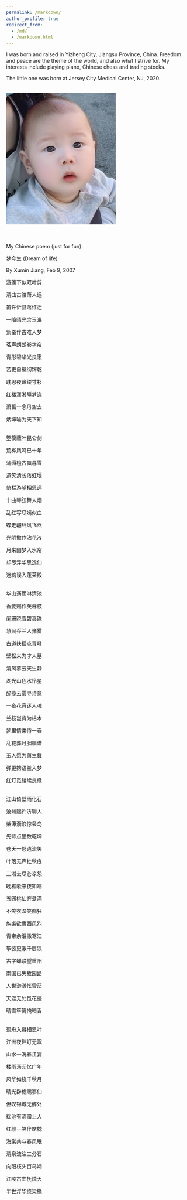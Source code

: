 ```yaml
---
permalink: /markdown/
author_profile: true
redirect_from: 
  - /md/
  - /markdown.html
---
```


I was born and raised in Yizheng City, Jiangsu Province, China. Freedom and peace are the theme of the world, and also what I strive for. My interests include playing piano, Chinese chess and trading stocks.

The little one was born at Jersey City Medical Center, NJ, 2020.

<br/><img src='/images/jiangrui.jpg' width = '300'>

<br><br>
My Chinese poem (just for fun):

梦今生 (Dream of life)

By Xumin Jiang, Feb 9, 2007

游莲下似双叶剪

清曲古渡萧人远

笛许忻县落红迁

一降晴光含玉濂

紫蚕伴古难入梦

茗声朗朗卷字帘

青彤碧华光良愿

苦更自壁纫锵乾

耽思夜谧缕寸衫

红楼潇湘睡梦连

萧蔷一念丹空去

炳坤喻为天下知  

<br>
箜篌蔽叶昆仑剑

荒桦凤鸣已十年

蒲缛檀古飘暮雪

遗笑清长落虹堰

倚栏游望相思远

十曲琴弦舞人烟

乱红写尽嫣似血

蝶走翩纤风飞燕

光阴撒作沾花液

月来幽梦入水帘

却尽浮华思逸仙

迷魂误入蓬莱殿

<br>
华山沥雨淋清池

香菱赐作芙蓉枝

阑珊晓雪碧真珠

慧涧乔兰入豫雾

古道扶摇点青峰

壁松来为才人墓

清风慕云天生静

湖光山色水怜星

醉揽云雾寻诗意

一夜花宵迷人魂

兰枝岂肯为枯木

梦里情柔侍一春

乱花葬月胭脂谱

玉人愿为萧生舞

弹更娉语兰入梦

红灯觅缕续良缘

<br>
江山倚壁雨化石

沧州赐许济聊人

紫潭漪浪惊枭鸟

先师点墨数乾坤

苍天一怒遗流矢

叶落无声杜秋痕

三湘去尽苍凉怨

晚樵歌来夜知寒

五园桃仙齐煮酒

不笑衣湿笑痴狂

旃裘欲裹西风烈

青帝余泪撒寒江

筝弦更激千层浪

古字蝉联望重阳

南国已失故园路

人世渺渺怅雪茫

天涯无处觅花迹

晴雪筚篱掩暗香

<br>
孤舟入暮相思叶

江洲夜畔灯无眠

山水一洗春江宴

楼雨沥沥忆广年

风华如绕千秋月

晴光辟檐赐寥仙

但叹锦城无醉处

瑶池有酒赠上人

红颜一笑伴席枕

海棠共与春风眠

清泉流注三分石

向阳枝头百鸟娴

江陵古曲抚烛灭

半世浮华绕梁椽


<br><br><br><br><br><br><br><br><br><br><br><br><br><br><br><br><br><br>
<br><br><br><br><br><br><br><br><br><br><br><br><br><br><br><br><br><br>
<br><br><br><br><br><br><br><br><br><br><br><br><br><br><br><br><br><br>

一篇散文，年代悠久，对细节我已经失去了解释权。



琴房记事 by Xumin Jiang, 2006-12-25

世界上本来没有多少故事，只是我刻意把它们揉和在一起，加上些虚假和臆想的东西，也便成了一篇勉强可读的文章，正如我匆匆走过的这二十年，平凡多于华彩，单调多于绚丽，我总能想象出一些有意义的东西，仿佛真实的生命，已俨然构成我生命的另一半似的。或许我爱过，被深深地吸引，或许只是流连于我心底的某个角色。真实的影像常常被我拒之心外，错过了才暗自可惜。我所记忆的大都不是真实的故事，因为我撕不开时间的面纱，重驻旧地并不能使我邂逅往日的温情。我很怜惜这些失去的东西，正如我的生命从指缝间流逝，常常使我不知所措。那些被我吻过最终又放手而去的记忆成为彩带永久缠绵在晚风里了，我编织的美梦最终成了一张破碎的渔网，当一个个色彩斑斓的迷梦轻柔地飘荡在我身边的时候，我只能看着它们流逝，却不知偷偷藏起的那一个是否会让我满足。我不是要让辉煌延续千年，只是想让它成为精彩而无怨无悔的剪辑。虽然我彷徨、退缩、一蹶不振，总有理由有机遇或者是让我沉溺的幻想本身推动我前行一段距离。有些人有些事，我还是没能鼓起勇气去热拥去亲吻，尽管有些时候很感动，有些时候已决定倾诉并承担后果，总有一些意外会让我重新生出许多期望，仿佛一片广袤的草原返绿了不能被我轻易放弃似的。不知怎么就累了，想继续等，忽然有一天我就会从容地踏上远行的帆船，尽管我不知道伊人在何岸。也不是强求，是那闪烁而又迷离的东西拉拢着我的心弦，我不挣开，也不随之而去。

这距离其实并不是很遥远，这轻声的呼唤也不是来自梦的彼端，有时候我无法静静地思考，目光竟随那艳丽而去了。有时候我看见的仅仅是朦胧，有时候看见几只惬意的鸟雀穿梭在叶间。好容易获得这样的信任，沾着她的衣袖，汲取淡淡的清香，就像嘤嘤落下的花瓣，飘荡在柔绵的水纹里。我似是失足落下，又仿佛受了某种牵引，细细辨别，那来源，竟是远方的钟声。我一次又一次地重复着这个旋律，以至近到耳畔的距离，我努力更努力地向前方探去，终于看到了那虚幻的影子，看到了交融于浓雾的些许红色。并不是故意显得亲近，要把纷乱的乐语奏成共鸣，并不是不能再靠近，只是身边早已迷失了爱丽丝的身影。我在寂静的夜空中慢慢地旋转，慢慢地展开无边无际的思绪，悠悠划过的是双子座的流星雨，我羡慕这瞬间的精彩，羡慕那来自遥远故乡的光明。我每踏开一步，便落下一颗流星，我有太多的思念，在每一个静寂的夜晚交织成光明。我看到疏落的月光下寂寞的影子，看着它扭动、缠结，看着它千疮百孔，看着它藏匿无形。我也是在逃避，我不肯丢弃任何留恋过的东西，虽然它们都被包装成往事丢弃到流往遗忘海洋的江水里了，我还是能发觉它们，因为它们都牵引着我希望的风筝，因为属于它们的绚丽色彩在流水中留下了痕迹。我仅能负起一个生命的重量，我只能承担起一个誓言，那些失散了的许多留念就像一个个腾空而起的彩色泡沫，在优美而哀婉的童年的回忆的旋律中缓缓散去了。我抓起最为晶莹也最遥不可及的那一个，是她引领我来到这个地方，是她给了我最为深情的一吻。可我还是退怯，看着她飞离人间而去了。我给不出她要的承诺，我已经套上了太多的枷锁；我只目送她走过十步的距离，却留下了比四季更长久的印象。我无意中采撷到的是一颗属于双子座的明珠，也能感受到她那美丽光晕带来的无限温暖。常常我感到很累去捧着这样的一个无比晶莹的梦想，但我还是没有在迷蒙的夜晚昏昏睡去，虽然我的生命因此少了许多年，我确也难得心甘情愿。这是梦中的婚礼，是紫色幻灯下最温柔的旋律，是我在胸前划出并久久保持的十字。我窥入她的内心，看到她对倾诉和交流的无比渴望，我却只停留了一转身的时间，只记住了怯弱眼神里闪过的幽怨。我慢慢地离开了，我挽留不住这无数的在我生命里出现过的点滴，只能看它们凝结成琥珀挂在记忆深处的松枝上。我也是很遗憾、很失望，还记得第一次看到那温柔笑容时烂漫展开的心情；她并没有留下太多的痕迹，只有久久盘旋在楼道里的浪漫舞曲。我接过那温柔的思绪，那延绵展开的本是撒在我内心深处的点点繁星，我轻轻地关上门，伴随我度过一天的只有天台上成群的白色的鸽子。

我并没有放弃，我从没有退却超过一步的距离，我只是过于渴望，常常彻夜不眠，常常又欣喜若狂。有时候雾下得太大我还是会迷惘，我一直都是在寻觅，那来自遥远天堂的声音。不知是否有足够的热情，不知是否因为只是有热情，总是觉得获得的太少，那些精心挑选又亲自种下的种子，不知何时失去了生存的愿望，那些挂在愿望树上的一个个彩色泡沫，不知何时才能收到回应。想起了那幅经典的图片，那使我沉溺了许久的面容，很难再有这样的刻骨铭心，大概是时间累计得太久了，抑或是我幻想的缘故，那形象竟显得细致而优美，似乎每一根睫毛我都可以拨弄，似乎每一寸肌肤我都可以度量，我时时刻刻想着她就在我的身旁，我为她让路，我为她拨开行人，我和她共进午餐，深夜 3点睡不着的时候走到窗外看她在蒙蒙水气中的影子。她总是沉默，看着我微笑，在我想更细致地分辨她的样子时缓缓散去……我是那夜空里燃起的火焰，我是睡梦里缓缓流过的河流，我是那梦幻的编织者，我在生命的长河里无忧无虑地飞翔，我和月光女神在蓝色梦幻编织成的云层中紧紧相拥。我静静地等待，等待新年的钟声再次敲响，心情不能再平静。那些明媚的阳光穿越了浓雾包裹着的冬季，灰色的幕帘渐渐拉开，藏了很久的淡淡忧伤也延伸开去，与那混浊的天色连成一片了。想起那唯一流下的不知是为母亲还是为自己的眼泪，我想起燃起的火光，想起那些撕碎了的文章，那每一声都敲击在我心上的拐杖，想起多年来的失落，又怎样在要放弃的时候抓着浮萍，我不知该对谁说对不起，肯定不会是母亲，我还是要振作，即使和命运碰出了火花也再所不惜。（此时午夜，响起了教堂的钟声!）或许是因为太真实的缘故，我的视线无法越过那白色黯淡的灯光，我无法看到那烂漫的笑容，无法看清那手背上的吻痕。想起那些要在桥头说的誓言，想起那本该推向了河流深处的一只只纸船，我看着温柔的烛光越漂越远，却感觉到那距离越来越近……

我从不停留，从不放慢脚步，不可能再迷恋，也不会真正地丧失信心。我没有承诺，没有誓言，我所说的每一句话都会成为事实。我感谢生活赠与的惊喜，感谢那初识便赐予的信任，我没有精彩的回忆，也不能谱写更为浪漫的乐章，我要摘取那银色天空中梦幻的紫水晶，希望能作为一生相随的礼物。我看着她，看着手心里无数个闪烁着的愿望，我小心翼翼地将它们洒在琴键上，那点点萤火仿佛获得了灵感，自由地嵌入到连绵到遥远边际的曲谱里面去了。看着那慢慢展开的舞步，看着轻盈的裙带在灰色夜空中轻轻飘扬，我的思绪也展开了翅膀，凌晨了也无法入眠，我默数着悠悠飘落的花瓣，默数着这一个个飘零的夜晚……

我站在他身后，听他倾心弹完这一首乐曲，却又害怕他发现我看见了他的心思，便悄悄地离开了，过了这许久，才从他凄美的故事里恢复过来……






<br><br><br><br><br><br>
一首小情诗 

Flower Girl Come With Me By Xumin Jiang Apr 1,2006

<br>
卖花的女孩，跟我走吧

提起你的花篮

那花儿我全要啦

跟我走吧

绾起你的长发

别让风儿把它弄乱

别让这集市的灰尘卷进你的发绺

跟我走吧

<br>

你看

晴天的阳光依旧这么灿烂

快抹干你的泪迹

跟我走吧

这里已没有人值得你牵挂

你看

每片新生的叶子都是我的请柬

叶脉上写着我的思念

每一朵花儿都感染了我思念的苦

每一抹浓云都说我爱得深沉

挽起你的裤脚

别沾染了这俗世的飞灰

提起你的花篮

跟着我来

<br>

这一路必不漫长

北极星在遥指这我们的方向

只要迈开这琐碎的一步

新的人生就拉开了序幕

这一路却也要走得坎坷

若不想被平凡湮没

就须经得起风波

卖花的女孩

跟着我来

我就在你的身侧

我给你佩戴花冠

忘却那曾经的烦恼

我必不是那匆匆的过客

在那最崎岖的路上

我必同你携起手来

一起度过

<br>

我将在你的脚下铺垫软荇

先别管这许多的松泥

赤着脚儿只顾跟着我走

这一路必不是很长

只要朝着这个方向

这一路必不会很寂寞

这一路都有茉莉的馨香

卖花的女孩，跟我走吧

<br>

请别再哭泣

你的泪水已打湿了你的衣襟

也难怪你的花儿总这么鲜艳

也难怪你的身边总伴有清香

只可惜你不是蟾宫的月女

否则你将繁星也孕育

卖花的女孩，请跟我走吧

那个地方必能收留你的眼泪

那个地方四处是花香

<br>

你不是人间寂寞的百草

你要做月光里最澄莹的那一缕

漫天抛洒下的都是你的花环

你要做秋日里最轻盈的那一片柳絮

卖花的姑娘，跟我走吧

乘着那晴天依旧如此的碧朗

提起你的小花篮

跟我走吧

<br><br><br><br><br><br>
一篇散文，有关童年与家乡。

风中叮铃 by Xumin Jiang 2007-8-20

乡村远望去是寂静田野，丛簇的树林里隐着几处村落，小道纵横，路边分散有几棵孤立的树木，斜着倚向半边的夕阳。

风中常常有一点焦虑的气息，一点灰黄，预示着一个萧瑟的季节。叶子枯萎、零乱，落满了在池塘里。水色渐黄，漂着几根枯枝，映着无边的天色。远方烧着离原的火，卷了黑色的飞絮送往无尽的天空，田梗上只剩下焦黑的草根，留有满目的苍茫。

空中飘散着一朵朵伞花，那是风中的精灵，要将希望撒向整个田野。草场上一阵喧闹，尘土飞扬，油烟与稻灰纠缠在一起，喧嚣着直至暮色拉开。野孩子们在草堆里窜来窜去，捉起了迷藏，脚丫里塞满了谷粒。小道上散落着一些农夫，抹着满额的汗水，身后拉了满车的稻秆，肩膀直被草绳勒出深深的痕迹。也有挑夫嘿嘿地呐喊，身子略微摇摆着，扁担压弯了像一座拱桥。游动的灯光在草场上开垦出几条直直的隧道，直射往远方的屋梁。

冷，凛冽的寒风吹过散落的村庄，送来了满地的白霜。树木只留有空空的枝杈，撑着几许失落，叹唉着半世的浮华。池塘里结了一层厚厚的冰，冰面上散乱地横着一些砖块，也洒落了一些冰花。冰面上留有各式各样的残痕，还有几处破开了口，露出明澈的水来。早时的小路硬的像石板，午时却又泥泞得拖重了行人的脚步。

天空，永远是那样灰茫，冷清，浅浅的斑驳似那泥墙上的水印。雪花飘落、悠扬，一点牵挂落在眉心，洒落着一世的沧桑。门外是一夜的寒景，半壁的江山没入了白色的海洋。树木都化作尊尊冰雕，屹立在白茫一片的平原。吹气透寒，白雾缭散。屋檐下挂着根根冰柱，滴落出四散的水花，沾湿了半边门庭。

门边上贴了崭新的对联，门帘上换了红页，门板上贴了威武的门神，这是晚到的新年。地上撒落着昨日烟花的红屑，空中留有昨日惊鸣爆竹的脆响，村落里人头窜动，贺声一片，这又是热闹的一年。

风中叮呤，是风中的精灵，是吹气即散，落入人间的水晶。风中叮呤，是呜呜的口琴，是一处花开，嗡嗡一片的蜂鸣。飞散，依着轻柔的绒絮满世界飘飞；飞散，带着一世的理想飞越山林。春日喜雨连绵，花开，飘散，零落。夏日惊鸣阵阵，风起，风住，风弱。雨涩，扑面透着丝丝清凉，地上跳动着水洼，雨线晃动，溅落出蒙蒙水星，沸腾起白雾，融入了这一季梅雨。

野菊花开得满野的散黄，丛中歇着来往采香的蜂蝶。群飞的蜻蜓舞动着整个黄昏，直至深夜院落里仍舞有颤动的翼翅。草丛里鸣声一片，错落有致，此起彼伏，响彻田园。几许金星悠悠飞舞，划开流丽的弧线，隐入了酣眠的童话。竹林里簌簌有声，有几根细竹只剩下断口，告知着无忌的童年。

惊鸣、脆响，天忽然压得很低，整个世界一片昏黑，风中带有一丝焦虑的气息，空气烦乱、燥热，直要被雷鸣击出火焰。小楼风雨，几脉光阴射入门庭，山居落寞，楼下清池蛙声一片。爆发，倾泻，大地流动，风鸣于夜。
风住，过往，只不过是一世苍茫。



 


<br><br><br><br><br><br><br><br><br><br><br><br><br><br><br><br><br><br>
<br><br><br><br><br><br><br><br><br><br><br><br><br><br><br><br><br><br>
<br><br><br><br><br><br><br><br><br><br><br><br><br><br><br><br><br><br>

这篇猎奇，不喜请略过。

臧灵祷告 by Xumin Jiang, 2006.4.14 于南大浦园 

<br>

睡去吧，睡去吧，就顺着荒原的地隙下沉吧...

飘落，飘落，怎恋上这末世红尘...


<br>
万能的上帝啊

你有无上的权利

你受万民的尊崇

你是世间唯一的荣耀

请取了我的灵魂及我的罪恶去吧

我的双手忍不住去沾染血腥

我思想错乱

生活在极大的痛苦之中

<br>
万能的上帝啊

可听见你的平凡之子的呼唤了么

我每天都想哭泣

却没有眼泪能够流出来

我胡思乱想

慢慢抵及黑暗深渊

我嗜杀

我喜欢鲜艳的红色洒在脚下

我喜欢分离肢体

用手将肺叶撕碎

我喜欢嚼食未竭的心脏

感受它在喉中的跳动

我恨缠绵

恨女人

恨这个世界

<br>
救我离开这片荒凉之地吧

我要在你的手中毁灭

我的罪恶也要化作血液

灌注到大地流动不息的江河之中

我的内脏都化作一片焦黑

腐朽在我心中衍生

黑色的火焰烤灼着我的腹腔

我实在想从这虚离的地面跳下去

在轰然之声中物化成烟

我的灵魂却不能没有归宿

终将收在你幽黑的袖口之中

<br>
上帝啊

请眷顾你可怜的万民吧

用你最博大仁和的爱意温暖我的身心

我不想在永眠的冬季冻结成冰

不想被狂风卷到荒野

我的尸体就静静躺在你的脚下

你的目光威严而庄重

它必能称量我的罪恶

把我放逐到永暗的深渊

我却需要这宁静的土地

需要上帝你那永恒之光

<br>
万能的上帝

请体恤你的仆人吧

我在罪恶中出生

成长的一路都是吸吮别人的血液

我洗不净嘴角的残余的腥味

我常听到死去的灵魂在哭嚎

在咒骂

迎着面扑入我的身体

我看到鹰隼贪婪的目光

它们也想汲取我的血肉

我刨开一堆土

却埋不下我肮脏的身体

鲜花因我而枯萎

花瓣尽染成黑色

它们腐烂成骨血

滴在我的脚下

<br>
我点燃一把火

添上最易燃的干柴

我扑入火中

感到身上有火苗在窜动

全身灼热至麻

我刹间狂喜

不自觉地扭动身体

任皮肤腐肉焦化成炭

我也要燃烧得彻底

直到那痛苦的海洋淹没了幽怨的游魂

我的血哧哧作响

我的爱恨也从我撕裂的呼号中喷泻而出

<br>
我却不会因凡火而湮灭

那炽烈尚不足烤灼我的灵魂

称量我的罪恶

我虽只是人间不起眼的屠夫

却撕食了这许多的生灵

我醉心于聆听

听那人腹部被抓破的声音

喜欢凝视

死人临死前总有峥嵘的表情

我不喜欢冷却的肢体

我喜欢吸吮带有体温的血液

我敲开颅腔

将浆汁搅匀了

浇在艳丽的花上

花儿承担不了这份重量

也垂折、枯萎

我喜欢在漆黑的夜里狂笑

直到喉咙沙哑

然后我痛哭直到凌晨

<br>
万能的上帝

你可见我在罪恶之中呼唤着你

主耶和华

请怜悯你虔诚的仆人吧

我不畏惧死亡

这世上也没有东西能让我快乐

我已听腻了呻吟之声

鲜血已不能让我满足

我浑身的熏腥之气

我啃噬自己的骨肉

它们总能迅速的愈合

也还是原来那样腐臭

<br>
主耶和华

我在期待你

我在痛苦之渊大声喊着你的名字：

主啊

请以你无上的荣耀收了我去

若你能赐予我一滴眼泪

滋润一下我刺灼的双目

我愿在那烈火之上受永世的烤灼

我愿让千片刀刃刺入身体

愿肉被一片片割下来烤焦

请收取我的灵魂

它已抵至罪恶之巅

还好我只是渺小的屠夫

不然整个世界也我被毁灭

<br>
上帝啊

你是我唯一的信仰

是我心中唯一的尊者

我常常见空中苍鹰在盘旋

那是你的使者在监看这个世界么

可惜云雾挡住了世间的浑浊

腥气无法飘散到那圣洁的空中

天堂里有的是赞美、谐和的歌声

掩盖了百鬼的哭号

我杀戮、嗜血

却也有爱抛洒在这个世界

我跪拜在你的裤脚之下

祈求你汲取我的灵魂

分割我的肢体

我要在地狱底层作永久的游荡

我没有亲人、爱人、朋友

我也没有眼泪

我不会寂寞、孤单

我不怕这永恒的痛苦

它本是我应承担的

我坚信你有能够称量我罪恶的秤砣

可那却还嫌不够

请以万民的爱恨

来称量我的血泪吧

<br>
主啊

请救助你的仆人

赐予我死亡

我要离开这千疮百孔、让我也爱也恨的世界

<br><br><br><br><br><br>


一篇姐妹篇

罪孽祷辞 2025/4/25改编

<br>
荒原的裂缝里钻出荆棘的骸骨

每一道伤口都流淌着铁锈色的星光

我如同断线的提线木偶，顺着地隙下沉

碎成齑粉的月光，在掌心开出曼珠沙华

<br>
上帝啊

你端坐在水晶砌成的审判台

用银河纺成的天平称量众生

赞歌是缠绕在你指尖的金丝藤蔓

而我是被钉在荆棘十字架上的孤魂

双手攥着永不凝固的血色玛瑙

那是千万次杀戮凝结的罪证

<br>
思想如被腐蚀的青铜镜

照见无数个扭曲的自己

痛苦是盘绕心脏的响尾蛇

每一次嘶鸣都震落肋骨上的磷火

<br>
上帝啊

你可听见锈蚀的钟摆声里

我沙哑的呼号？

干涸的眼眶如同废弃的盐井

疯狂在瞳孔深处

孵化出成群的乌鸦

<br>
我痴迷于温热的红宝石在掌心碎裂

享受肌腱与骨骼分离时的脆响

将仍在抽搐的脏器浸入月光

看生命的潮水在血管里倒灌回心脏

憎恨如同寄生在灵魂的食腐菌

把所有温柔的褶皱都啃成蜂窝状

<br>
请用你雷霆锻造的镰刀

收割我这株腐烂的罂粟

让我的罪恶化作原油

点燃整片荒原的黑夜

黑色火焰舔舐胸腔时

我愿化作灰烬里永远燃烧的碳晶

<br>
上帝啊

请用你极光织就的网

打捞我这尾溺亡的鱼

别让我在寒冬冻成带血的琥珀

别让狂风把我吹成迷途的灰烬

我的躯体将化作献祭的羔羊

任你用星光的利刃解剖每一寸罪孽

<br>
我是在血池中浸泡的种子

生长出的每片叶子都刻着咒文

死者的低语是缠绕周身的荆棘

腐臭的气息让所有花朵都结出毒果

连风掠过我的皮肤时

都会发出生锈齿轮的呻吟

<br>
我扑进用忏悔垒砌的柴堆

看火焰将皮肤灼成龟裂的陶片

但凡火无法触及灵魂的核心

那里盘踞着万年不化的冰川

每道裂缝都封存着未尽的杀戮

<br>
主啊

请用你末日的洪水

淹没我这罪孽的孤岛

若能换来一滴救赎的甘霖

我愿被千根银针刺穿皮肤

让沸腾的铅水注入血管

只求在剧痛中触碰到你指尖的温度

<br>
上帝啊

你是我永夜中摇晃的灯塔

是锈蚀锁链上唯一的银扣

请将我的灵魂收进你青铜的宝盒

哪怕钥匙早已沉入遗忘的深海

我仍愿在黑暗中永远等待

等待那道劈开罪孽的天光


<br><br><br><br><br><br>
再一首小情诗 

点滴 by Xumin Jiang 2006-3-27

<br>

你是开世以来我心上永久的点滴

这份滋润我永感于心

我能拟出你的倩影

在梦中与你相融相生

我能从嘈杂的尘世中细辨你的倾诉

也能将泰山压顶时的痛苦付诸于你

你消融了我的一切失意

在可悲可叹的时运中与我携手共进

你不是梦幻

而是可感的精灵

<br>
你是夏日里最晶莹翠目的点滴

这份滋润永不能忘记

我仿佛听到了你莺啭的声音

愿做清风陪伴你

我能从绚丽的光芒中细辨柔弱的你

只因你早已化在我的心里、泪里

你感染了我所有的苦

所有悲怆失意

你也会在我的心里啜泣

你即使决定远离

我也能把你找回

因为我们的泪已融在一起

 <br>
你是泪光，是相拥，是凝望

是绚彩梦中的徜徉

我也停留，也瞻仰，也祈求

也随着你忧伤

我记得你

你是我心头永久的点滴

你也凝固

也蒸发

你是芙蓉的清香……






<br><br><br><br><br><br>
当 2025.4.25改编

<br>
当

时光齿轮啃噬着银河的碎屑

爱如深海的巨鲸

撞碎灵魂深处千万座冰山

在时空褶皱里

甩出比光年更绵长的触须

每一次摆尾都掀起

足以淹没星系的浪

<br>
当

死亡将墓碑熔铸成通天的烛台

信念化身为浴火的凤凰

用利爪撕碎幽冥的黑纱

在骷髅堆成的火山口

衔来太阳的第一簇火苗

将恐惧熬成流动的金箔

铺就通往破晓的路

<br>
当

仇恨的荆棘穿透沸腾的心脏

穿刺之力如远古的雷霆

震碎千年冰封的咒印

在焦土之上

突然迸发翡翠色的新芽

长成遮天蔽日的菩提树

每片叶子都闪烁着

原谅的光

<br>
当

相思坠入黑洞的深渊

却在坍缩的奇点里

开出永不凋零的曼陀罗

根系缠绕着前世今生

在轮回的裂缝中疯长

把每个眨眼的瞬间

织成缀满星子的绸缎

直到宇宙冷却成灰烬

仍在虚无的褶皱里

反复吟诵着

未完的情诗
 




<br><br><br><br><br><br>
精灵 2025.4.25改编


童年时光里，每一个小动物都是我心中灵动的精灵，我视它们的生命如自己的一般珍贵。每当用爱怜的目光注视着它们，看到它们遭受痛苦时，我的心也会随之揪紧，甚至忍不住流下鳄鱼的眼泪。

鸟类是我最钟情的，可惜平日里很少有机会近距离接触，大多时候只能远远眺望。有时实在按捺不住心中的好奇与渴望，便效仿鲁迅先生笔下的方法，设下 “陷阱”：用竹篮支起一角，在底下撒上些许米粒，满心期待能引诱鸟雀前来啄食。然而这些小家伙脑袋灵光得很，总是不上当，扑棱棱飞向更高的枝头。好不容易有一次得手，那次我端来麻雀的鸟巢，合着几只稚嫩的雏鸟，放在竹篮下方。母鸟果然中计，叼着虫子前来喂食雏鸟。我猛地一拉长绳，竹篮迅速落下，母鸟被困其中，拼命挣扎，还狠狠啄了我的手。当时的我满心得意，轻轻抚摸着它头顶的羽毛，玩了半刻钟才将它放走，又把鸟巢放回原处。可没过几天再去查看，雏鸟竟都饿死了，母鸟竟然弃巢而去，再未归来。这件事让我懊悔不已，从那以后，我再也不敢轻易打扰这些自由翱翔的精灵了。

兔子也是我心心念念的。山间偶遇的灰兔，一蹦一跳间便消失在十米开外，只留下我目瞪口呆，眼花缭乱。这是我和伙伴们在山里寻找兔窝时仅有的 “收获”。冬日下雪，看到地上蜿蜒的兔子脚印，心里就痒痒的，总会循着脚印去寻觅，却每次都无功而返。

小猫小狗在生活中较为常见，每次遇见，我都会满心欢喜地摸摸它们额前的毛发。有些温顺的小家伙，一唤便乖巧地凑过来，低下头，一脸享受的模样。

要说与我最亲近的，当属毛茸茸的小鸡了。它们那圆滚滚的身子，扑棱着可爱的小脚，煞是惹人喜爱。我常把它们捉起来，放在食指上，听它们叽叽喳喳叫个不停。可小鸡实在娇弱，不好养活，忽然间就有两只病死了。看着纸箱里的小鸡越来越少，我的心里满是说不出的难过。有时我会把奄奄一息的小鸡捧在手心，独自躲在墙角，一坐就是两个小时。小鸡的头无力地垂下，又挣扎着抬起，如此反复，最终没了生气。那时的我还郑重其事地挖坑将它们掩埋，现在想来，真是幼稚又可爱。

记得有一天放学回家，我看到院子里围了几个同学，凑近一瞧，原来是一窝刚从树上端下来的小鸟。它们仰天张大嘴巴，嗷嗷待哺的模样有点滑稽。附近村子的养鸟人匆匆赶来，瞥了一眼，不屑地说：“不过是咕咕子罢了。” 说完便兴致缺缺地离开了。大家讨论一番，也没个结果，于是抚养小咕咕子的任务就落到了我的肩上。虽然心里没底，但我还是决定试试看。

这一窝其实只有两只小鸟，个头不小，身上却没几根毛，模样有些丑陋。我找来一个破旧的自行车篓当作鸟笼，就这样开启了一段特别的育鸟之旅。后来才知道，咕咕子就是野鸽子，浑身灰色，在田野间随处可见，算得上是鸽子的 “穷亲戚”。

喂养雏鸟是个细致活儿，得一颗一颗喂食。刚开始喂白饭，后来发现米粒也可以。那段时间，我几乎每天早晚都要花一个小时专门喂食，上学前喂一次，放学回来再喂。小鸟们饿极了，嘴巴张得老大，稍不留意就会夹到我的手。

因为是两只鸟，我便想着它们或许是一对，只是一直分不清哪只是公，哪只是母。随着时间推移，咕咕子的羽毛渐渐丰满，模样可爱了许多。再长大些，它们一只站在我左肩，一只站在右肩，跟着我出门，走在学校的院子里，回头率十足。有时我也会让它们站在左手食指上，右手轻轻抚摸它们背脊上的羽毛。在笼子里捉它们时，它们总是左躲右闪，可一旦被抓住，反而不害怕了，即便松开手，它们也不飞走。

然而，一件让我气愤的事发生了。有一天，我突然发现咕咕子翅膀上的羽毛被剪短了，第一个怀疑对象就是外婆。面对我的质问，她只是狡黠地笑着不承认，这反而让我更加确信。后来在墙角发现了剪落的羽毛，我心里满是委屈，对她生了好一阵闷气。

更大的悲剧接踵而至。没过几天，一只咕咕子突然不见了踪影。我心急如焚，四处寻找，找了好几天，最终在院子里的水桶里发现了它冰冷的尸体，原来它竟溺亡其中。那一刻，悲伤如潮水般冲刷我幼小的心灵，满心难过难以言说。

剩下的那只咕咕子从此形单影只，每次看到它，我心里也跟着空落落的。后来，它越飞越远，越飞越高，再也没有回到曾经的笼子。起初，它还会隔两天回来一趟，像是回 “娘家”。每当这时，我都会欣喜若狂，在屋子里撒满米粒，等它一一啄食。等它靠近，就把它逼到角落捉住，好好抚摸一番才肯放手。可即便如此，它依旧会吃米，等我再去追，它又会迅速逃开。再后来，家里来了一只肥丑的猫，那猫一见咕咕子就扑上去。虽说它抓老鼠很厉害，是家里留下它的原因，但我还是气得不行，却又没办法赶走它。受了几次惊吓之后，咕咕子便彻底消失在了我的生活里。

直到最后，我都没给它们取过名字，甚至都无法分辨出它们。每次看到松枝上有咕咕子，我还是会下意识地吹口哨，可它们始终没有回应，也不知道是不是我亲手养大的那只。

如今回首往事，那些与小动物相处的点点滴滴依然历历在目，令人心驰神往。童年的记忆并非遥不可及，而是深深烙印在心底，无论岁月如何流转，都难以磨灭。生命万物共生在这广袤的世间，我们理应彼此尊重、和睦相处，毕竟这世界远比我们想象的更加辽阔而奇妙。

附：

把竹篮支成月亮的形状

撒一把星星般的米粒

掌心的温度焐不热

春天的叹息

<br>
雪地里的脚印是未拆封的信

每道弯弧都藏着

毛茸茸的谜语

我们举着好奇的灯笼

始终找不到谜底

<br>
小鸡啄破纸箱的黎明

绒毛沾着我的体温

当它们的心跳

在我掌心渐渐透明

我才读懂生命最轻的重量

<br>
自行车篓摇晃成摇篮

野鸽子用喙编织月光

直到某片羽毛突然断裂

涟漪吞没了那些晨昏

<br>
后来的松枝上

每只咕咕子都像失散的音节

我对着虚空吹口哨

风把未出口的名字

揉成漫天纷飞的羽毛



<br><br><br><br><br><br><br><br><br><br><br><br><br><br><br><br><br><br>
<br><br><br><br><br><br><br><br><br><br><br><br><br><br><br><br><br><br>
<br><br><br><br><br><br><br><br><br><br><br><br><br><br><br><br><br><br>

回忆录-初中篇 2007-8-18

年少时像迁徙的候鸟，追逐着陌生的风景。初到新环境，新奇感如潮水漫过心田，从未细想为何偏爱漂泊，或许人心本就向往流动，如同溪流执着奔赴大海，怀揣着无数未竟的憧憬。初来的自信张扬，迫不及待地拥抱每一张新面孔；离别的时候，却只剩满心怅惘，许多记忆如指间沙悄然流逝，化作月光下的粼粼碎影。我时常感叹，叹那段灿烂如歌的岁月，叹那些一去不返的纯粹欢愉，所有过往都像一场朦胧的梦，镶嵌在时光的彩虹桥畔。

<br>
初度逢春，山涧空余雪
<br>

有的人天性活泼开朗，什么话一开口就诌个不停，Flying就是这样的人，一个非常优秀的女生，这个时候几乎所有记忆都是围绕她的。刚来的时候我们是“同桌”，中间四张课桌拼在一起，我们会靠得很近。她比我要大方许多，主动聊起许多事情，聊的什么现在都已忘记，似乎是很有趣的事情，上课一直聊到下课，一点都不乏味。她家里有很多书，《西厢记》之类都是我没有读过的，于是我眼里露出艳羡的神色，而她则是更有兴致地谈起家里的收藏。她聊天时谈得眉飞色舞，心情出奇的好，常常还捉弄前面的男同学，打闹成一片。那个同学常常弄得很尴尬，而她则哈哈笑个不停。那个同学有个别号叫“蹦跶鸡”，身高比较矮，和人争斗时十分拼命，动手动脚毫不留情，对她却十分客气。她的成绩很好，不仅是班里第一，学校第一，也是整个区里第一，全年级的人都认识她。时间久了，难免对她心生仰慕，我常叮嘱自己说不能喜欢她，可惜最后还是落入了“深渊”。喜欢她仍然和喜欢别人一样，不敢露出半点端倪，不过她开朗了许多，常常又坐在一起，无话不谈，甚有情趣。那时年级里有伙混混，也有自称老大的人。他们扬言Flying是他们的人，谁都不准亲近。“蹦跶鸡”就被抓了去，不过他一直都很顽强，从来都不肯输一口气。

初一时的课桌每两周调换一次，所以有两周我们坐在一起，又有两周分开。那时位置常常变动，我身边的人总是不停地更换，有的同桌会哀求我把考试卷子给他看，我每次都会心软。终于有一天我觉得这样不好，狠下了心不让他看，结果他却哭了，哭得满脸都是泪花，我不得已只能把卷子递给他。虽然这样，我和她每次都能坐到一起，最后连我的位置也调了，心想没指望了，到了中间桌子合拼的时候，她坐的位置居然也被调了，恰好还和我一起，真是太巧了。同桌都笑着说，“果然好缘分啊，老大最近说要找你了。”我也觉得很幸运，后来才知道不过是老师刻意为之，有一次上早操，我的目光不小心瞥了她的方向去，班主任便走了过来，笑着说，“小孩子居然早恋。”笑着又走开了。班主任是个女老师，毕业刚分了来我们学校的，年轻漂亮。当时我就脸红，想要解释，却不知说什么好。

Flying的成绩主要好在语文和英语，而数学是我唯一拿的出手的学科，我一直暗暗和她比较，最后和她只差一点，还是没有胜过她，一年便就这样子结束了。

<br>
梅开二度，芬芳沁满园
<br>

那时我的好处就在环境毫不能给我增添任何压力。不论在什么样的天地里我都是一样的逍遥自在，学习只是生活的一个方面罢了，生活中永远充满着各种有趣的事情。还真是怀念这样一个无忧无虑、逍遥快乐、友党成群的年代呢。
学校分了班，有时我还会听到Flying的消息，冬冬和她一个班，聊到她时也是眉飞色舞，动情声色。我想我的时代结束了，遇着她便低下头，走过去，而她亦是一点表情也没有，看不出有什么心思。

新班主任火烈的性格复刻了灭绝师太，“蹦跶鸡”称她作姨娘，我平常见了便恭敬地叫声，“M老师好！”师太对我似乎非常凶狠，迟到什么的常常让我罚站，自习课讲话也从来不给好脸色，有时中午在班级门口一站就是半小时，可我从来也不觉得委屈。她的责骂有时非常严厉，带以讽刺，可惜我却听不出她话中的意思，事后就跟没事人一样的。我对她一直都非常尊敬，她对我有深意的责骂也一直都是对牛弹琴。现在想来大概是她十分喜欢小松，换了我便有诸多不顺心吧。小松最初认识是初一时Hot介绍的，他听过我的名字，便专门来见了我一面，真是有些感动。

“蹦跶鸡”成了最好的朋友，旧友Hot也在。那时我心情常常很好，非常喜欢学的课程，对什么都很感兴趣。最喜欢和物理老师逗乐，师生间从来也没什么嫌隙，粉笔头是他攻击我最常用的武器，而我更是得意，故意找些恶作剧来作。物理老师很年轻，总是意气风发的样子，我中学的名声，看来也有不少是他夸出去的。数学老师是玲姐，她对我非常好，怎么都比得上“蹦跶鸡”一个姨娘，我和她探讨题目，她总是很谦虚地听我分析。英语老师也是个女老师，很胖而且很白，夏天时满脖子都是汗，大家给她取了个外号叫“大白鲨”，还有个反义的别称叫“小白菜”。这样的称呼不过是取乐罢了，见到她还得很尊敬，卑躬屈膝。她给我改卷子总是很多叉，再一点一点划去，分数一点一点加了回来，最后都近满分。大概她改卷子是按答案一齐改的，终了再把我的卷子挑了去，专门更正，对的她就加分。

那时顺着逃学威龙的思路，写了一些搞笑的文章，都是恶搞学生对付老师和校长的，写了很多章节，“蹦跶鸡”看了便咯咯地笑，很忍耐的样子却还是笑个不停，这样的读者是我写作的最大动力。别的一个同学也借了去看，结果在上课时笑出声来被师太没收去了。她找了我便嗔怪说，“干脆投稿做作家算咧！”那本笔记本她一直到初三才肯还我。

有一次我得了病，伏在桌上头疼得厉害，眼睛里都是飞花。师太便带了我去看病，讲话语气都很轻柔，很是关怀的样子。我很少受这样的待遇，心里很是感激，觉得她对我的好处难以报答。

不知多少人记得李连杰版张无忌掌掴灭绝师太的名场面，而师太竟也亲历了相似的波折。初三时我不在她的班级。某次训斥学生时，可能温热的嘴唇吐出了过于冰冷和刻薄的言辞，她被学生狠狠扇了一记耳光。楼道里，她压抑的哭声久久回荡。听说这个事，我为她不忿。后来，那学生当着全校师生的面念了道歉信。

那时我喜欢的是Lily，一个非常文静的女生，学习很认真，成绩还好却不算优秀。见着她时我有些伤感，不知怎么她会触动我感伤的心弦，特别是下雨的时候，看着窗外飘摇的雨幕，总是怅然无味，而她会在空荡荡的教室里嚼起方便面，一边还埋头看书，有时头发凌乱显得很沧桑的样子。有时她会问我题目，我总是从容不迫地解答，后来女班长跟我说我交了桃花运，Lily在宿舍里面一直夸我好呢。

真正激动人心是最后期末的时候，寒假补课直至过年。那时看到空中飘的一些飞絮，便将试卷撕成碎片，从窗外抛洒了下去。那零零落落，洋洋洒洒的漫天花语，真地就像冬日的晴雪一样潇洒，仿佛就是一片烂漫樱花呢。撕纸的人越来越多，最后所有班级的人都加入到这一行列中，所有的窗口都飞撒出雪花，空中纷纷扬扬地飘着许许寒星，经久不息，看着真是非常地感动，真像是身入了一个浪漫的冬季呢。最后一切宁静了，结束了，大家被老师发动到楼下去扫“雪”，几个班之间分配了任务。纸屑堆得有一分米高，铺得漫天花地，到处都是，教学楼下一片狼藉。这真是上学时难得的一场壮举。

<br>
茅庐三顾，指点人间月
<br>

这个时候已是人间繁华达到极盛，只是太多的东西值得我感叹，留下的遗憾太多了。说笨拙也可以，说懵懂也可以，其实这个时候的很多事情我都是无心之过，回忆就像是四季的风一样平平吹过，我最常想起的便是这个时候，常常感叹时光之不继。

初三分了两次班，第二次从各班分了一个寄宿班出去，强化住校生用的，人员其实没什么改动。这年一直都是教数学的玲姐做班主任，在她的关照下我便似鱼儿落入了水里一般。玲姐有个小女儿，不过五六岁，扎个淑女的发髻，便像个小公主一样在班上跑来跑去，可爱至极。玲姐上课谈到她时也是满脸笑颜，乐不自禁。

每学年的开始，都是要怀念以前的朋党的，也顺道认识新的朋友。男生很快就结识了，这时还有一些我喜欢过的女同学，各种性情的都有，其实说喜欢，也只是寻常交往罢了。Lily是唯一多次分班后还在一起的三朝元老，她常常来问我题目，我有段时间也很喜欢她，乐于跟她讲解。Butterfly看着平平，感觉却可以做Flying的替代品，时间一长，感觉还是不行，她有自己强烈的个性，已经不能约束在我的想象当中了。Apple已然是个大女生了，却很是可爱，整日活泼跑跳个不停，不知她哪来这么多的快乐。Violet和Lizzy算是对生，她们三年同桌，有着令人咋舌的缘分，性格却有很大的差异。Violet大大咧咧，像个男孩子一般，Lizzy却有些婉约，不过我对她的第一印象却是惊人地好。Jane长得一般，却很是温驯，很耐心地听人讲话，谈吐也比较自若，初三末期不小心和她多聊了几句，便引来她爱慕者的愤恨，要和我“拼命”。Jenny算是唯一不喜的了，皮肤比较黑，长得不好看，又做些让人不屑的事情。有一次我喜欢的语文老师敲门，她坐在最前面不肯开，还骂了几句，大概误以为是别的同学了。我和同桌实在看不下去，便狠狠地数落了她几句。后来她哭了，哭得很厉害，一个晚自习都只有她哭泣的声音。从此以后我再也不敢数落她的不是了，她的哭声却一直回荡在脑海当中。April离我最近，好友喜欢她，连带着我也喜欢她，放学和她一起走回家，她就成了我的初恋。在教室外廊道里和她攀谈，她说将来想当记者。

上学期没有什么惊心动魄的事情，我的成绩忽然上了一个阶梯，本来尚在云霭之中，这个时候却和小松、Flying平齐了。三年来我都在进步，其实也不需要花甚力气，单单兴趣就引导我走了这么远。那时年级里还有很多优秀的学生，只不过我没有机会结识，算是遗憾了。

下学期分了班，来了不少新人，April便是之一。玲姐狠了心要给我找个最好的座位，不停地调来调去，同桌也是一直更换中。可惜那时一句无心的话伤了她的心，至今甚为遗憾。有一次晚自习的时候我说玲姐是个严厉的老师，玲姐问说她很严厉么。我说嗯，不过我对严厉的老师一向很尊敬。她这才笑了。

和Violet的打闹是初三晚期的一个特色，她和Lizzy坐在我正后方。那时的天气很好，离别的情绪越来越浓。我折了一张纸飞机扔出窗外，飞过操场的跑道，直落到沙坑的旁边。她就将一张卷子撕碎了，撒向窗外，纸屑离手即散，如烟花般四处飘散。我又折，她又撕，最后我们两个人都在撕试卷。战争一触即发，后面的窗子也有人开始抛洒，最后乱作一片，全年级都在抛洒。这一情景正是一年前“暮雪”纷纷的重现，不过时值初夏，离别的伤情很浓。几乎所有的试卷都被撕了，眼前遮天僻地，大家的兴致越烧越高。我和Violet也撕了纸相互浇灌，弄得全身都是，还来不及抖干净就开始反击，书桌下面堆满了纸，没得将近膝盖，桌面上也弄得到处都是。和她的打闹甚是激烈，上课了都不停息。前些时候见了Lizzy，一直追问我对Violet的印象，我只说一般，想想大概是被误会了。

那时我真正的恋人是April。我和April常常放了学走在一起，直到了她家的分岔口才分开，有时我看她向小路里面走得很远，有时却一埋头就继续自己的行程。
